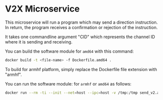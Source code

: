 # V2X Microservice

This microservice will run a program which may send a direction instruction.
In return, the program receives a confirmation or rejection of the instruction.

It takes one commandline argument "CID" which represents the channel ID where it is sending and receiving.

You can build the software module for `amd64` with this command:
```bash
docker build -t <file-name> -f Dockerfile.amd64 .
```
To build for armhf platform, simply replace the Dockerfile file extension with "armhf".

You can run the software module: for `armhf` or `amd64` as follows:
```bash
docker run --rm -ti --init --net=host --ipc=host -v /tmp:/tmp send_v2.armhf --cid=112
```

